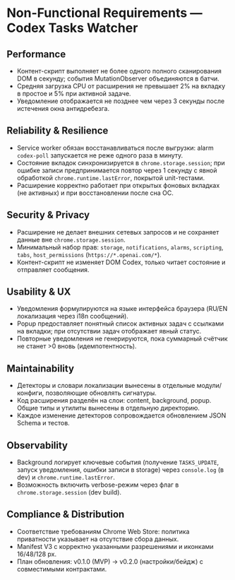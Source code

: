 # Non-Functional Requirements — Codex Tasks Watcher

## Performance
- Контент-скрипт выполняет не более одного полного сканирования DOM в секунду; события MutationObserver объединяются в батчи.
- Средняя загрузка CPU от расширения не превышает 2% на вкладку в простое и 5% при активной задаче.
- Уведомление отображается не позднее чем через 3 секунды после истечения окна антидребезга.

## Reliability & Resilience
- Service worker обязан восстанавливаться после выгрузки: alarm `codex-poll` запускается не реже одного раза в минуту.
- Состояние вкладок синхронизируется в `chrome.storage.session`; при ошибке записи предпринимается повтор через 1 секунду с явной обработкой `chrome.runtime.lastError`, покрытой unit-тестами.
- Расширение корректно работает при открытых фоновых вкладках (не активных) и при восстановлении после сна ОС.

## Security & Privacy
- Расширение не делает внешних сетевых запросов и не сохраняет данные вне `chrome.storage.session`.
- Минимальный набор прав: `storage`, `notifications`, `alarms`, `scripting`, `tabs`, `host_permissions` (`https://*.openai.com/*`).
- Контент-скрипт не изменяет DOM Codex, только читает состояние и отправляет сообщения.

## Usability & UX
- Уведомления формулируются на языке интерфейса браузера (RU/EN локализация через i18n сообщений).
- Popup предоставляет понятный список активных задач с ссылками на вкладки; при отсутствии задач отображает явный статус.
- Повторные уведомления не генерируются, пока суммарный счётчик не станет >0 вновь (идемпотентность).

## Maintainability
- Детекторы и словари локализации вынесены в отдельные модули/конфиги, позволяющие обновлять сигнатуры.
- Код расширения разделён на слои: content, background, popup. Общие типы и утилиты вынесены в отдельную директорию.
- Каждое изменение детекторов сопровождается обновлением JSON Schema и тестов.

## Observability
- Background логирует ключевые события (получение `TASKS_UPDATE`, запуск уведомления, ошибки записи в storage) через `console.log` (в dev) и `chrome.runtime.lastError`.
- Возможность включить verbose-режим через флаг в `chrome.storage.session` (dev build).

## Compliance & Distribution
- Соответствие требованиям Chrome Web Store: политика приватности указывает на отсутствие сбора данных.
- Manifest V3 с корректно указанными разрешениями и иконками 16/48/128 px.
- План обновления: v0.1.0 (MVP) → v0.2.0 (настройки/бейдж) с совместимыми контрактами.

